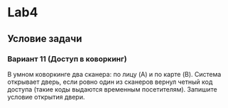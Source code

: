 # Lab4
## Условие задачи
### Вариант 11 (Доступ в коворкинг)
В умном коворкинге два сканера: по лицу (A) и по карте (B). Система открывает дверь, если ровно один из сканеров вернул четный код доступа (такие коды выдаются временным посетителям). Запишите условие открытия двери.
